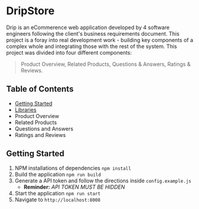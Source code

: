 # DripStore
Drip is an eCommerence web application developed by 4 software engineers following the client's business requirements document. This project is a foray into real development work - building key components of a complex whole and integrating those with the rest of the system. This project was divided into four different components: 
> Product Overview, Related Products, Questions & Answers, Ratings & Reviews.

## Table of Contents ##
* [Getting Started](#gettingstarted "Goto getting started")
* [Libraries](#libraries "Goto libraries")
* Product Overview
* Related Products
* Questions and Answers
* Ratings and Reviews

## Getting Started ##
1. NPM installations of dependencies ``` npm install ```
2. Build the application ``` npm run build ```
3. Generate a API token and follow the directions inside ```config.example.js```
    * __Reminder:__ _API TOKEN MUST BE HIDDEN_
4. Start the application ``` npm run start ```
5. Navigate to ```http://localhost:8008```
